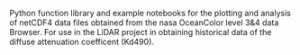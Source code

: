 Python function library and example notebooks for the plotting and analysis of netCDF4 data files obtained from the nasa OceanColor level 3&4 data Browser. For use in the LiDAR project in obtaining historical data of the diffuse attenuation coefficent (Kd490).
